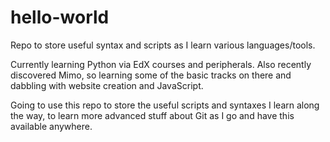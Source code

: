 # hello-world
Repo to store useful syntax and scripts as I learn various languages/tools.

Currently learning Python via EdX courses and peripherals. Also recently discovered Mimo, so learning some of the basic tracks on there and dabbling with website creation and JavaScript.

Going to use this repo to store the useful scripts and syntaxes I learn along the way, to learn more advanced stuff about Git as I go and have this available anywhere.
